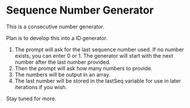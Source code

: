 # Sequence Number Generator

 This is a consecutive number generator.

 Plan is to develop this into a ID generator.

1. The prompt will ask for the last sequence number used. If no number exists, you can enter 0 or 1. The generator will start with the next number after the last number provided.
2. Then the prompt will ask how many numbers to provide. 
3. The numbers will be output in an array.
4. The last number will be stored in the lastSeq variable for use in later iterations if you wish.

 Stay tuned for more.